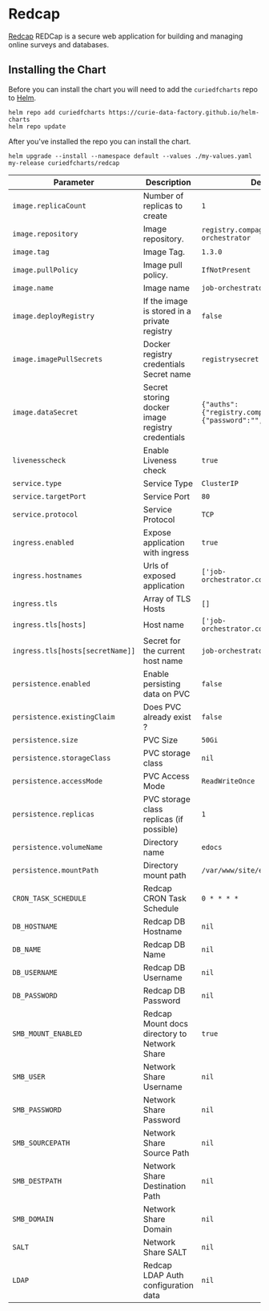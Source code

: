 # Redcap

[Redcap](https://www.project-redcap.org/) REDCap is a secure web application for building and managing online surveys and databases.

## Installing the Chart

Before you can install the chart you will need to add the `curiedfcharts` repo to [Helm](https://helm.sh/).

```shell
helm repo add curiedfcharts https://curie-data-factory.github.io/helm-charts
helm repo update
```

After you've installed the repo you can install the chart.

```shell
helm upgrade --install --namespace default --values ./my-values.yaml my-release curiedfcharts/redcap
```

| Parameter                        | Description                                      | Default                                                             |
|----------------------------------|--------------------------------------------------|---------------------------------------------------------------------|
| `image.replicaCount`             | Number of replicas to create                     | `1`                                                                 |
| `image.repository`               | Image repository.                                | `registry.compagny.com/job-orchestrator`                            |
| `image.tag`                      | Image Tag.                                       | `1.3.0`                                                             |
| `image.pullPolicy`               | Image pull policy.                               | `IfNotPresent`                                                      |
| `image.name`                     | Image name                                       | `job-orchestrator`                                                  |
| `image.deployRegistry`           | If the image is stored in a private registry     | `false`                                                             |
| `image.imagePullSecrets`         | Docker registry credentials Secret name          | `registrysecret`                                                    |
| `image.dataSecret`               | Secret storing docker image registry credentials | `{"auths":{"registry.compagny.com":{"password":"","username":""}}}` |
| `livenesscheck`                  | Enable Liveness check                            | `true`                                                              |
| `service.type`                   | Service Type                                     | `ClusterIP`                                                         |
| `service.targetPort`             | Service Port                                     | `80`                                                                |
| `service.protocol`               | Service Protocol                                 | `TCP`                                                               |
| `ingress.enabled`                | Expose application with ingress                  | `true`                                                              |
| `ingress.hostnames`              | Urls of exposed application                      | `['job-orchestrator.company.com']`                                  |
| `ingress.tls`                    | Array of TLS Hosts                               | `[]`                                                                |
| `ingress.tls[hosts]`             | Host name                                        | `['job-orchestrator.company.com']`                                  |
| `ingress.tls[hosts[secretName]]` | Secret for the current host name                 | `job-orchestrator`                                                  |
| `persistence.enabled`            | Enable persisting data on PVC                    | `false`                                                             |
| `persistence.existingClaim`      | Does PVC already exist ?                         | `false`                                                             |
| `persistence.size`               | PVC Size                                         | `50Gi`                                                              |
| `persistence.storageClass`       | PVC storage class                                | `nil`                                                               |
| `persistence.accessMode`         | PVC Access Mode                                  | `ReadWriteOnce`                                                     |
| `persistence.replicas`           | PVC storage class replicas (if possible)         | `1`                                                                 |
| `persistence.volumeName`         | Directory name                                   | `edocs`                                                             |
| `persistence.mountPath`          | Directory mount path                             | `/var/www/site/edocs`                                               |
| `CRON_TASK_SCHEDULE`             | Redcap CRON Task Schedule                        | `0 * * * *`                                                         |
| `DB_HOSTNAME`                    | Redcap DB Hostname                               | `nil`                                                               |
| `DB_NAME`                        | Redcap DB Name                                   | `nil`                                                               |
| `DB_USERNAME`                    | Redcap DB Username                               | `nil`                                                               |
| `DB_PASSWORD`                    | Redcap DB Password                               | `nil`                                                               |
| `SMB_MOUNT_ENABLED`              | Redcap Mount docs directory to Network Share     | `true`                                                              |
| `SMB_USER`                       | Network Share Username                           | `nil`                                                               |
| `SMB_PASSWORD`                   | Network Share Password                           | `nil`                                                               |
| `SMB_SOURCEPATH`                 | Network Share Source Path                        | `nil`                                                               |
| `SMB_DESTPATH`                   | Network Share Destination Path                   | `nil`                                                               |
| `SMB_DOMAIN`                     | Network Share Domain                             | `nil`                                                               |
| `SALT`                           | Network Share SALT                               | `nil`                                                               |
| `LDAP`                           | Redcap LDAP Auth configuration data              | `nil`                                                               |
